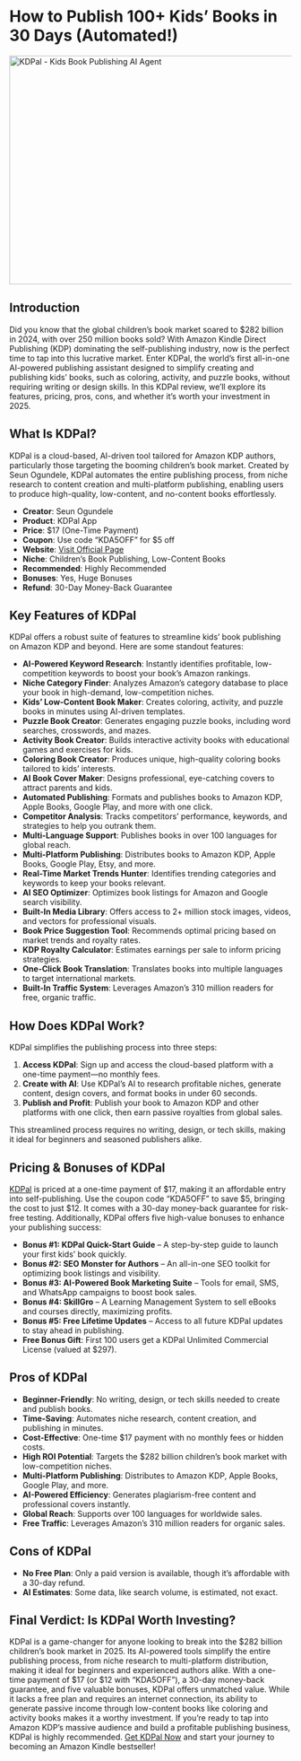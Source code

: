 # How to Publish 100+ Kids’ Books in 30 Days (Automated!)
<img width="612" height="408" alt="KDPal - Kids Book Publishing AI Agent" src="https://github.com/user-attachments/assets/fbcb2d33-e03f-4f60-9078-eb5908516721" />


## Introduction

Did you know that the global children’s book market soared to $282 billion in 2024, with over 250 million books sold? With Amazon Kindle Direct Publishing (KDP) dominating the self-publishing industry, now is the perfect time to tap into this lucrative market. Enter KDPal, the world’s first all-in-one AI-powered publishing assistant designed to simplify creating and publishing kids’ books, such as coloring, activity, and puzzle books, without requiring writing or design skills. In this KDPal review, we’ll explore its features, pricing, pros, cons, and whether it’s worth your investment in 2025.

## What Is KDPal?

KDPal is a cloud-based, AI-driven tool tailored for Amazon KDP authors, particularly those targeting the booming children’s book market. Created by Seun Ogundele, KDPal automates the entire publishing process, from niche research to content creation and multi-platform publishing, enabling users to produce high-quality, low-content, and no-content books effortlessly.

- **Creator**: Seun Ogundele
- **Product**: KDPal App
- **Price**: $17 (One-Time Payment)
- **Coupon**: Use code “KDA5OFF” for $5 off
- **Website**: [Visit Official Page](https://bit.ly/4nRWA1z)
- **Niche**: Children’s Book Publishing, Low-Content Books
- **Recommended**: Highly Recommended
- **Bonuses**: Yes, Huge Bonuses
- **Refund**: 30-Day Money-Back Guarantee

## Key Features of KDPal

KDPal offers a robust suite of features to streamline kids’ book publishing on Amazon KDP and beyond. Here are some standout features:

- **AI-Powered Keyword Research**: Instantly identifies profitable, low-competition keywords to boost your book’s Amazon rankings.
- **Niche Category Finder**: Analyzes Amazon’s category database to place your book in high-demand, low-competition niches.
- **Kids’ Low-Content Book Maker**: Creates coloring, activity, and puzzle books in minutes using AI-driven templates.
- **Puzzle Book Creator**: Generates engaging puzzle books, including word searches, crosswords, and mazes.
- **Activity Book Creator**: Builds interactive activity books with educational games and exercises for kids.
- **Coloring Book Creator**: Produces unique, high-quality coloring books tailored to kids’ interests.
- **AI Book Cover Maker**: Designs professional, eye-catching covers to attract parents and kids.
- **Automated Publishing**: Formats and publishes books to Amazon KDP, Apple Books, Google Play, and more with one click.
- **Competitor Analysis**: Tracks competitors’ performance, keywords, and strategies to help you outrank them.
- **Multi-Language Support**: Publishes books in over 100 languages for global reach.
- **Multi-Platform Publishing**: Distributes books to Amazon KDP, Apple Books, Google Play, Etsy, and more.
- **Real-Time Market Trends Hunter**: Identifies trending categories and keywords to keep your books relevant.
- **AI SEO Optimizer**: Optimizes book listings for Amazon and Google search visibility.
- **Built-In Media Library**: Offers access to 2+ million stock images, videos, and vectors for professional visuals.
- **Book Price Suggestion Tool**: Recommends optimal pricing based on market trends and royalty rates.
- **KDP Royalty Calculator**: Estimates earnings per sale to inform pricing strategies.
- **One-Click Book Translation**: Translates books into multiple languages to target international markets.
- **Built-In Traffic System**: Leverages Amazon’s 310 million readers for free, organic traffic.

## How Does KDPal Work?

KDPal simplifies the publishing process into three steps:

1. **Access KDPal**: Sign up and access the cloud-based platform with a one-time payment—no monthly fees.
2. **Create with AI**: Use KDPal’s AI to research profitable niches, generate content, design covers, and format books in under 60 seconds.
3. **Publish and Profit**: Publish your book to Amazon KDP and other platforms with one click, then earn passive royalties from global sales.

This streamlined process requires no writing, design, or tech skills, making it ideal for beginners and seasoned publishers alike.

## Pricing & Bonuses of KDPal

[KDPal](https://bit.ly/4nRWA1z) is priced at a one-time payment of $17, making it an affordable entry into self-publishing. Use the coupon code “KDA5OFF” to save $5, bringing the cost to just $12. It comes with a 30-day money-back guarantee for risk-free testing. Additionally, KDPal offers five high-value bonuses to enhance your publishing success:

- **Bonus #1: KDPal Quick-Start Guide** – A step-by-step guide to launch your first kids’ book quickly.
- **Bonus #2: SEO Monster for Authors** – An all-in-one SEO toolkit for optimizing book listings and visibility.
- **Bonus #3: AI-Powered Book Marketing Suite** – Tools for email, SMS, and WhatsApp campaigns to boost book sales.
- **Bonus #4: SkillGro** – A Learning Management System to sell eBooks and courses directly, maximizing profits.
- **Bonus #5: Free Lifetime Updates** – Access to all future KDPal updates to stay ahead in publishing.
- **Free Bonus Gift**: First 100 users get a KDPal Unlimited Commercial License (valued at $297).

## Pros of KDPal

- **Beginner-Friendly**: No writing, design, or tech skills needed to create and publish books.
- **Time-Saving**: Automates niche research, content creation, and publishing in minutes.
- **Cost-Effective**: One-time $17 payment with no monthly fees or hidden costs.
- **High ROI Potential**: Targets the $282 billion children’s book market with low-competition niches.
- **Multi-Platform Publishing**: Distributes to Amazon KDP, Apple Books, Google Play, and more.
- **AI-Powered Efficiency**: Generates plagiarism-free content and professional covers instantly.
- **Global Reach**: Supports over 100 languages for worldwide sales.
- **Free Traffic**: Leverages Amazon’s 310 million readers for organic sales.

## Cons of KDPal

- **No Free Plan**: Only a paid version is available, though it’s affordable with a 30-day refund.
- **AI Estimates**: Some data, like search volume, is estimated, not exact.

## Final Verdict: Is KDPal Worth Investing?

KDPal is a game-changer for anyone looking to break into the $282 billion children’s book market in 2025. Its AI-powered tools simplify the entire publishing process, from niche research to multi-platform distribution, making it ideal for beginners and experienced authors alike. With a one-time payment of $17 (or $12 with “KDA5OFF”), a 30-day money-back guarantee, and five valuable bonuses, KDPal offers unmatched value. While it lacks a free plan and requires an internet connection, its ability to generate passive income through low-content books like coloring and activity books makes it a worthy investment. If you’re ready to tap into Amazon KDP’s massive audience and build a profitable publishing business, KDPal is highly recommended. [Get KDPal Now](https://bit.ly/4nRWA1z) and start your journey to becoming an Amazon Kindle bestseller!
